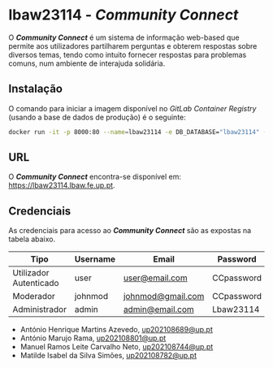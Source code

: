 # lbaw23114 - *Community Connect*

O ***Community Connect*** é um sistema de informação web-based que permite aos utilizadores partilharem perguntas e obterem respostas sobre diversos temas, tendo como intuito fornecer respostas para problemas comuns, num ambiente de interajuda solidária.

## Instalação

O comando para iniciar a imagem disponível no *GitLab Container Registry* (usando a base de dados de produção) é o seguinte:
```bash
docker run -it -p 8000:80 --name=lbaw23114 -e DB_DATABASE="lbaw23114" -e DB_SCHEMA="lbaw23114" -e DB_USERNAME="lbaw23114" -e DB_PASSWORD="ypBZFVzH" git.fe.up.pt:5050/lbaw/lbaw2324/lbaw23114
```

## URL

O ***Community Connect*** encontra-se disponível em: https://lbaw23114.lbaw.fe.up.pt.

## Credenciais

As credenciais para acesso ao ***Community Connect*** são as expostas na tabela abaixo.

| Tipo | Username | Email | Password |
| ---- | -------- | ----- | -------- |
| Utilizador Autenticado | user | user@email.com | CCpassword |
| Moderador | johnmod | johnmod@gmail.com | CCpassword |
| Administrador | admin | admin@email.com | Lbaw23114 |


* António Henrique Martins Azevedo, up202108689@up.pt
* António Marujo Rama, up202108801@up.pt
* Manuel Ramos Leite Carvalho Neto, up202108744@up.pt
* Matilde Isabel da Silva Simões, up202108782@up.pt